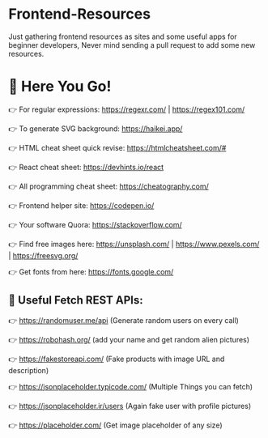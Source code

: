 # Frontend-Resources
Just gathering frontend resources as sites and some useful apps for beginner developers, Never mind sending a pull request to add some new resources.

# 🤙 Here You Go!

👉 For regular expressions: https://regexr.com/ | https://regex101.com/

👉 To generate SVG background: https://haikei.app/

👉 HTML cheat sheet quick revise: https://htmlcheatsheet.com/#

👉 React cheat sheet: https://devhints.io/react

👉 All programming cheat sheet: https://cheatography.com/

👉 Frontend helper site: https://codepen.io/

👉 Your software Quora: https://stackoverflow.com/

👉 Find free images here: https://unsplash.com/  |  https://www.pexels.com/  |  https://freesvg.org/

👉 Get fonts from here: https://fonts.google.com/

## 🤯 Useful Fetch REST APIs:

👉 https://randomuser.me/api (Generate random users on every call)

👉 https://robohash.org/ (add your name and get random alien pictures)

👉 https://fakestoreapi.com/ (Fake products with image URL and description)

👉 https://jsonplaceholder.typicode.com/ (Multiple Things you can fetch)

👉 https://jsonplaceholder.ir/users (Again fake user with profile pictures)

👉 https://placeholder.com/ (Get image placeholder of any size)

